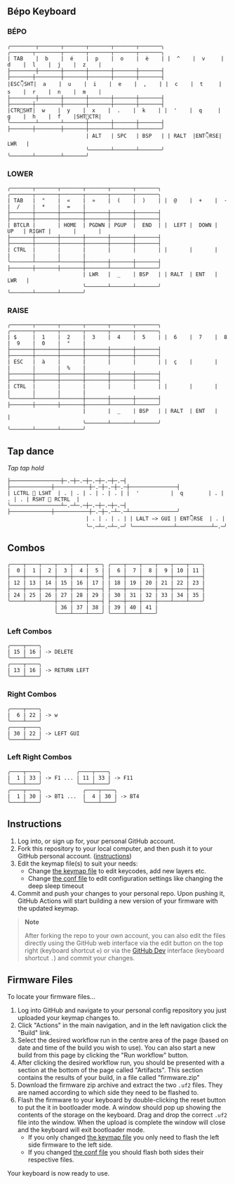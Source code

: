 ## Bépo Keyboard 

### BÉPO
```
╭────────┬───────┬───────┬───────┬───────┬───────╮ ╭───────┬────────┬───────┬───────┬───────┬───────╮
| TAB    |  b    |  é    |  p    |  o    |  è    | |  ^    |  v     |  d    |  l    |  j    |  z    |
├────────┼───────┼───────┼───────┼───────┼───────┤ ├───────┼────────┼───────┼───────┼───────┼───────┤
|ESC👇SHT|  a    |  u    |  i    |  e    |  ,    | |  c    |  t     |  s    |  r    |  n    |  m    |
├────────┼───────┼───────┼───────┼───────┼───────┤ ├───────┼────────┼───────┼───────┼───────┼───────┤
|CTR🕺SHT|  w    |  y    |  x    |  .    |  k    | |  '    |  q     |  g    |  h    |  f    |SHT🕺CTR|
╰────────┴───────┴───────┼───────┼───────┼───────┤ ├───────┼────────┼───────┼───────┴───────┴───────╯
                         | ALT   | SPC   | BSP   | | RALT  |ENT👇RSE| LWR   |
                         ╰───────┴───────┴───────╯ ╰───────┴────────┴───────╯
```

### LOWER
```
╭───────┬───────┬───────┬───────┬───────┬───────╮ ╭───────┬───────┬───────┬───────┬───────┬───────╮
| TAB   |  "    |  «    |  »    |  (    |  )    | |  @    |  +    |  -    |  /    |  *    |  =    |
├───────┼───────┼───────┼───────┼───────┼───────┤ ├───────┼───────┼───────┼───────┼───────┼───────┤
| BTCLR |       | HOME  | PGDWN | PGUP  |  END  | |  LEFT |  DOWN |  UP   | RIGHT |       |       |
├───────┼───────┼───────┼───────┼───────┼───────┤ ├───────┼───────┼───────┼───────┼───────┼───────┤
| CTRL  |       |       |       |       |       | |       |       |       |       |       |       |
╰───────┴───────┴───────┼───────┼───────┼───────┤ ├───────┼───────┼───────┼───────┴───────┴───────╯
                        | LWR   |  _    | BSP   | | RALT  | ENT   | LWR   |
                        ╰───────┴───────┴───────╯ ╰───────┴───────┴───────╯
```
### RAISE
```
╭───────┬───────┬───────┬───────┬───────┬───────╮ ╭───────┬───────┬───────┬───────┬───────┬───────╮
| $     |  1    |  2    |  3    |  4    |  5    | |  6    |  7    |  8    |  9    |  0    |  °    |
├───────┼───────┼───────┼───────┼───────┼───────┤ ├───────┼───────┼───────┼───────┼───────┼───────┤
| ESC   |  à    |       |       |       |       | |  ç    |       |       |       |       |  %    |
├───────┼───────┼───────┼───────┼───────┼───────┤ ├───────┼───────┼───────┼───────┼───────┼───────┤
| CTRL  |       |       |       |       |       | |       |       |       |       |       |       |
╰───────┴───────┴───────┼───────┼───────┼───────┤ ├───────┼───────┼───────┼───────┴───────┴───────╯
                        |       |  _    | BSP   | | RALT  | ENT   |       |
                        ╰───────┴───────┴───────╯ ╰───────┴───────┴───────╯
```

## Tap dance
*Tap tap hold*

```
├────────────────┼─.─┼─.─┼─.─┼─.─┼─.─┤ ├─────────────┼───────────┼─.─┼─.─┼─.─┼───────────────┤
| LCTRL 🕺 LSHT  | . | . | . | . | . | |  '          |  q        | . | . | . | RSHT 🕺 RCTRL  |
╰────────────────┴─.─┴─.─┼─.─┼─.─┼─.─┤ ├─────────────┼───────────┼─.─┼─.─┴─.─┴───────────────╯
                         | . | . | . | | LALT −> GUI | ENT👇RSE  | . |
                         ╰─.─┴─.─┴─.─╯ ╰─────────────┴───────────┴─.─╯
```

## Combos

```
╭────┬────┬────┬────┬────┬────╮ ╭────┬────┬────┬────┬────┬────╮
|  0 |  1 |  2 |  3 |  4 |  5 | |  6 |  7 |  8 |  9 | 10 | 11 |
├────┼────┼────┼────┼────┼────┤ ├────┼────┼────┼────┼────┼────┤
| 12 | 13 | 14 | 15 | 16 | 17 | | 18 | 19 | 20 | 21 | 22 | 23 |
├────┼────┼────┼────┼────┼────┤ ├────┼────┼────┼────┼────┼────┤
| 24 | 25 | 26 | 27 | 28 | 29 | | 30 | 31 | 32 | 33 | 34 | 35 |
╰────┴────┴────┼────┼────┼────┤ ├────┼────┼────┼────┴────┴────╯
               | 36 | 37 | 38 | | 39 | 40 | 41 |
               ╰────┴────┴────╯ ╰────┴────┴────╯
```
### Left Combos
```
╭────┬────╮
| 15 | 16 | -> DELETE
╰────┴────╯
╭────┬────╮
| 13 | 16 | -> RETURN LEFT
╰────┴────╯
```
### Right Combos
```
╭────┬────╮
|  6 | 22 | -> w
╰────┴────╯
╭────┬────╮
| 30 | 22 | -> LEFT GUI
╰────┴────╯
```
### Left Right Combos
```
╭────┬────╮           ╭────┬────╮
|  1 | 33 | -> F1 ... | 11 | 33 | -> F11
╰────┴────╯           ╰────┴────╯
╭────┬────╮             ╭────┬────╮
|  1 | 30 | -> BT1 ...  |  4 | 30 | -> BT4
╰────┴────╯             ╰────┴────╯

```
## Instructions

1. Log into, or sign up for, your personal GitHub account.
2. Fork this repository to your local computer, and then push it to your GitHub personal account. ([instructions](https://docs.github.com/en/get-started/quickstart/fork-a-repo))
3. Edit the keymap file(s) to suit your needs:
    - Change [the keymap file](/config/corneish_zen.keymap) to edit keycodes, add new layers etc.
    - Change [the conf file](/config/corneish_zen.conf) to edit configuration settings like changing the deep sleep timeout
4. Commit and push your changes to your personal repo. Upon pushing it, GitHub Actions will start building a new version of your firmware with the updated keymap.

> **Note**
> 
> After forking the repo to your own account, you can also edit the files directly using the GitHub web interface via the edit button on the top right (keyboard shortcut `e`) or via the [GitHub Dev](https://github.com/github/dev) interface (keyboard shortcut `.`) and commit your changes.

## Firmware Files

To locate your firmware files...

1. Log into GitHub and navigate to your personal config repository you just uploaded your keymap changes to.
2. Click "Actions" in the main navigation, and in the left navigation click the "Build" link.
3. Select the desired workflow run in the centre area of the page (based on date and time of the build you wish to use). You can also start a new build from this page by clicking the "Run workflow" button.
4. After clicking the desired workflow run, you should be presented with a section at the bottom of the page called "Artifacts". This section contains the results of your build, in a file called "firmware.zip"
5. Download the firmware zip archive and extract the two `.uf2` files. They are named according to which side they need to be flashed to.
6. Flash the firmware to your keyboard by double-clicking the reset button to put the it in bootloader mode. A window should pop up showing the contents of the storage on the keyboard. Drag and drop the correct `.uf2` file into the window. When the upload is complete the window will close and the keyboard will exit bootloader mode.
    - If you only changed [the keymap file](/config/corneish_zen.keymap) you only need to flash the left side firmware to the left side.
    - If you changed [the conf file](/config/corneish_zen.conf) you should flash both sides their respective files.

Your keyboard is now ready to use.
